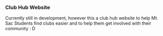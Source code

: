 ### Club Hub Website

Currently still in development, however this a club hub website to help Mt. Sac Students find clubs easier and to help them get involved with their community : D

